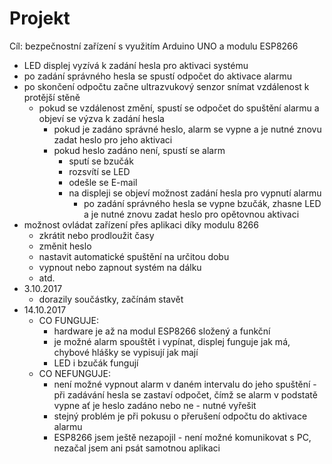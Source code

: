 # Projekt
Cíl: bezpečnostní zařízení s využitím Arduino UNO a modulu ESP8266
- LED displej vyzívá k zadání hesla pro aktivaci systému
- po zadání správného hesla se spustí odpočet do aktivace alarmu
- po skončení odpočtu začne ultrazvukový senzor snímat vzdálenost k protější stěně
  - pokud se vzdálenost změní, spustí se odpočet do spuštění alarmu a objeví se výzva k zadání hesla
    - pokud je zadáno správné heslo, alarm se vypne a je nutné znovu zadat heslo pro jeho aktivaci
    - pokud heslo zadáno není, spustí se alarm
      - sputí se bzučák
      - rozsvítí se LED
      - odešle se E-mail
      - na displeji se objeví možnost zadání hesla pro vypnutí alarmu
        - po zadání správného hesla se vypne bzučák, zhasne LED a je nutné znovu zadat heslo pro opětovnou aktivaci
- možnost ovládat zařízení přes aplikaci díky modulu 8266
  - zkrátit nebo prodloužit časy
  - změnit heslo
  - nastavit automatické spuštění na určitou dobu
  - vypnout nebo zapnout systém na dálku
  - atd.
- 3.10.2017
    - dorazily součástky, začínám stavět
- 14.10.2017
  - CO FUNGUJE: 
    - hardware je až na modul ESP8266 složený a funkční
    - je možné alarm spouštět i vypínat, displej funguje jak má, chybové hlášky se vypisují jak mají
    - LED i bzučák fungují
  - CO NEFUNGUJE:
    - není možné vypnout alarm v daném intervalu do jeho spuštění - při zadávání hesla se zastaví odpočet, čímž se alarm v podstatě vypne       ať je heslo zadáno nebo ne - nutné vyřešit
    - stejný problém je při pokusu o přerušení odpočtu do aktivace alarmu
    - ESP8266 jsem ještě nezapojil - není možné komunikovat s PC, nezačal jsem ani psát samotnou aplikaci
    
  
